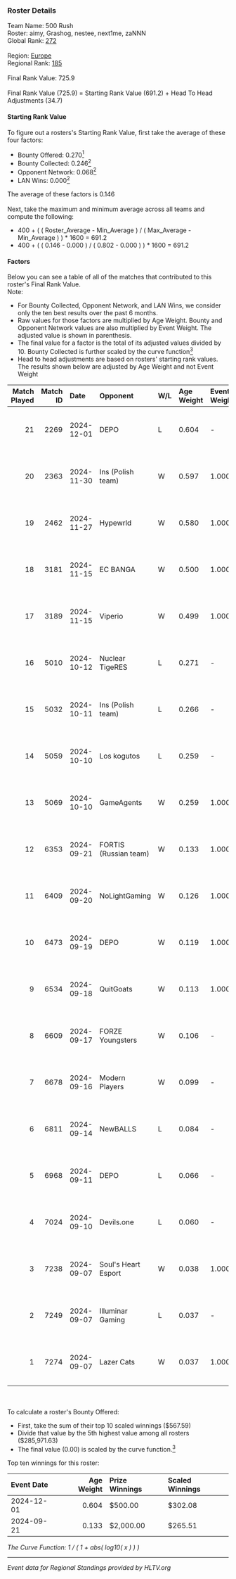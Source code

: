 ### Roster Details<br />
Team Name: 500 Rush<br />
Roster: aimy, Grashog, nestee, next1me, zaNNN<br />
Global Rank: [272](../../standings_global_2025_02_28.md)<br />
<br />
Region: [Europe]( ../../standings_europe_2025_02_28.md)<br />
Regional Rank: [185]( ../../standings_europe_2025_02_28.md)<br />
<br />
Final Rank Value:  725.9<br />
<br />
Final Rank Value (725.9) = Starting Rank Value (691.2) + Head To Head Adjustments (34.7)<br />

#### Starting Rank Value<br />
To figure out a rosters's Starting Rank Value, first take the average of these four factors:<br />
- Bounty Offered: 0.270[<sup>1</sup>](#table2)
- Bounty Collected: 0.246[<sup>2</sup>](#table1)
- Opponent Network: 0.068[<sup>2</sup>](#table1)
- LAN Wins: 0.000[<sup>2</sup>](#table1)

The average of these factors is 0.146<br />
<br />
Next, take the maximum and minimum average across all teams and compute the following:<br />
- 400 + ( ( Roster_Average - Min_Average ) / ( Max_Average - Min_Average ) ) * 1600 = 691.2
- 400 + ( ( 0.146 - 0.000 ) / ( 0.802 - 0.000 ) ) * 1600 = 691.2


#### Factors<br />
Below you can see a table of all of the matches that contributed to this roster's Final Rank Value.<br />
Note:<br />

- For Bounty Collected, Opponent Network, and LAN Wins, we consider only the ten best results over the past 6 months.
- Raw values for those factors are multiplied by Age Weight. Bounty and Opponent Network values are also multiplied by Event Weight. The adjusted value is shown in parenthesis.
- The final value for a factor is the total of its adjusted values divided by 10. Bounty Collected is further scaled by the curve function[<sup>3</sup>](#curveFunction)
- Head to head adjustments are based on rosters' starting rank values. The results shown below are adjusted by Age Weight and not Event Weight
<span id="table1"></span><br />


| Match Played | Match ID | Date       | Opponent              | W/L | Age Weight | Event Weight | Bounty Collected | Opponent Network | LAN Wins  | H2H Adj. | Roster                                |
| -: | -: | :- | :- | :- | :- | :- | :- | :- | :- | -: | :- |
|           21 |     2269 | 2024-12-01 | DEPO                  | L   | 0.604      | -            | -                | -                | -         |    -6.48 | aimy, Grashog, nestee, next1me, zaNNN |
|           20 |     2363 | 2024-11-30 | Ins (Polish team)     | W   | 0.597      | 1.000        | 0.004 (0.003)    | 0.304 (0.181)    | 0 (0.000) |    10.20 | aimy, Grashog, nestee, next1me, zaNNN |
|           19 |     2462 | 2024-11-27 | Hypewrld              | W   | 0.580      | 1.000        | 0.003 (0.001)    | 0.202 (0.117)    | 0 (0.000) |     8.99 | aimy, Grashog, nestee, next1me, zaNNN |
|           18 |     3181 | 2024-11-15 | EC BANGA              | W   | 0.500      | 1.000        | 0.001 (0.000)    | 0.105 (0.053)    | 0 (0.000) |     4.22 | aimy, Grashog, nestee, next1me, zaNNN |
|           17 |     3189 | 2024-11-15 | Viperio               | W   | 0.499      | 1.000        | 0.002 (0.001)    | 0.444 (0.222)    | 0 (0.000) |    12.06 | aimy, Grashog, nestee, next1me, zaNNN |
|           16 |     5010 | 2024-10-12 | Nuclear TigeRES       | L   | 0.271      | -            | -                | -                | -         |    -1.76 | aimy, Grashog, nestee, next1me, zaNNN |
|           15 |     5032 | 2024-10-11 | Ins (Polish team)     | L   | 0.266      | -            | -                | -                | -         |    -3.81 | aimy, Grashog, nestee, next1me, zaNNN |
|           14 |     5059 | 2024-10-10 | Los kogutos           | L   | 0.259      | -            | -                | -                | -         |    -0.74 | aimy, Grashog, nestee, next1me, zaNNN |
|           13 |     5069 | 2024-10-10 | GameAgents            | W   | 0.259      | 1.000        | 0.006 (0.001)    | 0.183 (0.047)    | 0 (0.000) |     5.59 | aimy, Grashog, nestee, next1me, zaNNN |
|           12 |     6353 | 2024-09-21 | FORTIS (Russian team) | W   | 0.133      | 1.000        | 0.001 (0.000)    | 0.012 (0.002)    | 0 (0.000) |     1.64 | aimy, Grashog, nestee, next1me, zaNNN |
|           11 |     6409 | 2024-09-20 | NoLightGaming         | W   | 0.126      | 1.000        | 0.000 (0.000)    | 0.007 (0.001)    | 0 (0.000) |     1.67 | aimy, Grashog, nestee, next1me, zaNNN |
|           10 |     6473 | 2024-09-19 | DEPO                  | W   | 0.119      | 1.000        | 0.007 (0.001)    | 0.322 (0.038)    | 0 (0.000) |     2.65 | aimy, Grashog, nestee, next1me, zaNNN |
|            9 |     6534 | 2024-09-18 | QuitGoats             | W   | 0.113      | 1.000        | 0.000 (0.000)    | -                | 0 (0.000) |     0.92 | aimy, Grashog, nestee, next1me, zaNNN |
|            8 |     6609 | 2024-09-17 | FORZE Youngsters      | W   | 0.106      | -            | -                | -                | 0 (0.000) |     0.87 | aimy, Grashog, nestee, next1me, zaNNN |
|            7 |     6678 | 2024-09-16 | Modern Players        | W   | 0.099      | -            | -                | -                | -         |     0.52 | aimy, Grashog, nestee, next1me, zaNNN |
|            6 |     6811 | 2024-09-14 | NewBALLS              | L   | 0.084      | -            | -                | -                | -         |    -1.34 | aimy, Grashog, nestee, next1me, zaNNN |
|            5 |     6968 | 2024-09-11 | DEPO                  | L   | 0.066      | -            | -                | -                | -         |    -0.62 | aimy, Grashog, nestee, next1me, zaNNN |
|            4 |     7024 | 2024-09-10 | Devils.one            | L   | 0.060      | -            | -                | -                | -         |    -0.93 | aimy, Grashog, nestee, next1me, zaNNN |
|            3 |     7238 | 2024-09-07 | Soul's Heart Esport   | W   | 0.038      | 1.000        | -                | 0.123 (0.005)    | -         |     0.41 | aimy, Grashog, nestee, next1me, zaNNN |
|            2 |     7249 | 2024-09-07 | Illuminar Gaming      | L   | 0.037      | -            | -                | -                | -         |    -0.14 | aimy, Grashog, nestee, next1me, zaNNN |
|            1 |     7274 | 2024-09-07 | Lazer Cats            | W   | 0.037      | 1.000        | 0.007 (0.000)    | 0.420 (0.015)    | -         |     0.78 | aimy, Grashog, nestee, next1me, zaNNN |

<br />
<span id="table2"></span><br />
To calculate a roster's Bounty Offered:<br />

- First, take the sum of their top 10 scaled winnings ($567.59)
- Divide that value by the 5th highest value among all rosters ($285,971.63)
- The final value (0.00) is scaled by the curve function.[<sup>3</sup>](#curveFunction)

Top ten winnings for this roster:<br />

| Event Date | Age Weight | Prize Winnings | Scaled Winnings |
| :- | -: | :- | :- |
| 2024-12-01 |      0.604 | $500.00        | $302.08         |
| 2024-09-21 |      0.133 | $2,000.00      | $265.51         |


<span id="curveFunction"></span>_The Curve Function: 1 / ( 1 + abs( log10( x ) ) )_<br />

---
_Event data for Regional Standings provided by HLTV.org_<br />
